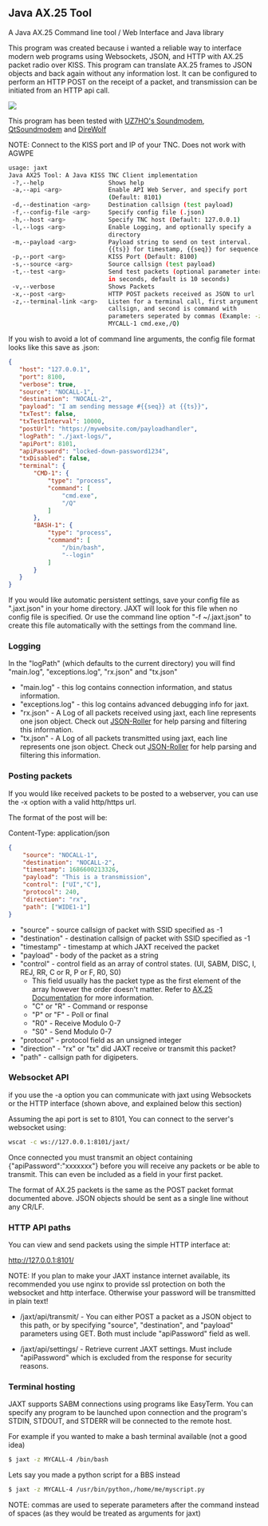 ## Java AX.25 Tool

A Java AX.25 Command line tool / Web Interface and Java library

This program was created because i wanted a reliable way to interface modern web programs using Websockets,
JSON, and HTTP with AX.25 packet radio over KISS. This program can translate AX.25 frames to JSON objects and back again without any information lost. It can be configured to perform an HTTP POST on the receipt of a packet, and transmission can be initiated from an HTTP api call.

![](https://openstatic.org/projects/jaxt/jaxt-web.png)

This program has been tested with [UZ7HO's Soundmodem](https://uz7.ho.ua/packetradio.htm), [QtSoundmodem](https://www.cantab.net/users/john.wiseman/Documents/QtSoundModem.html) and [DireWolf](https://github.com/wb2osz/direwolf)

NOTE: Connect to the KISS port and IP of your TNC. Does not work with AGWPE

```bash
usage: jaxt
Java AX25 Tool: A Java KISS TNC Client implementation
 -?,--help                  Shows help
 -a,--api <arg>             Enable API Web Server, and specify port
                            (Default: 8101)
 -d,--destination <arg>     Destination callsign (test payload)
 -f,--config-file <arg>     Specify config file (.json)
 -h,--host <arg>            Specify TNC host (Default: 127.0.0.1)
 -l,--logs <arg>            Enable Logging, and optionally specify a
                            directory
 -m,--payload <arg>         Payload string to send on test interval.
                            {{ts}} for timestamp, {{seq}} for sequence.
 -p,--port <arg>            KISS Port (Default: 8100)
 -s,--source <arg>          Source callsign (test payload)
 -t,--test <arg>            Send test packets (optional parameter interval
                            in seconds, default is 10 seconds)
 -v,--verbose               Shows Packets
 -x,--post <arg>            HTTP POST packets received as JSON to url
 -z,--terminal-link <arg>   Listen for a terminal call, first argument is
                            callsign, and second is command with
                            parameters seperated by commas (Example: -z
                            MYCALL-1 cmd.exe,/Q)
 ```

 If you wish to avoid a lot of command line arguments, the config file format looks like this save as .json:

 ```json
{
    "host": "127.0.0.1",
    "port": 8100,
    "verbose": true,
    "source": "NOCALL-1",
    "destination": "NOCALL-2",
    "payload": "I am sending message #{{seq}} at {{ts}}",
    "txTest": false,
    "txTestInterval": 10000,
    "postUrl": "https://mywebsite.com/payloadhandler",
    "logPath": "./jaxt-logs/",
    "apiPort": 8101,
    "apiPassword": "locked-down-password1234",
    "txDisabled": false,
    "terminal": {
        "CMD-1": {
            "type": "process",
            "command": [
                "cmd.exe",
                "/Q"
            ]
        },
        "BASH-1": {
            "type": "process",
            "command": [
                "/bin/bash",
                "--login"
            ]
        }
    }
}
 ```
 If you would like automatic persistent settings, save your config file as ".jaxt.json" in your home directory. JAXT will look for this file when no config file is specified. Or use the command line option "-f ~/.jaxt.json" to create this file automatically with the settings from the command line.

 ### Logging

In the "logPath" (which defaults to the current directory) you will find "main.log", "exceptions.log", "rx.json" and "tx.json"

* "main.log" - this log contains connection information, and status information.
* "exceptions.log" - this log contains advanced debugging info for jaxt.
* "rx.json" - A Log of all packets received using jaxt, each line represents one json object. Check out [JSON-Roller](https://openstatic.org/projects/json-roller/) for help parsing and filtering this information.
* "tx.json" - A Log of all packets transmitted using jaxt, each line represents one json object. Check out [JSON-Roller](https://openstatic.org/projects/json-roller/) for help parsing and filtering this information.

### Posting packets

If you would like received packets to be posted to a webserver, you can use the -x option with a valid http/https url.

The format of the post will be:

Content-Type: application/json

```json
{
    "source": "NOCALL-1",
    "destination": "NOCALL-2",
    "timestamp": 1686600213326,
    "payload": "This is a transmission",
    "control": ["UI","C"],
    "protocol": 240,
    "direction": "rx",
    "path": ["WIDE1-1"]
}
```
* "source" - source callsign of packet with SSID specified as -1
* "destination" - destination callsign of packet with SSID specified as -1
* "timestamp" - timestamp at which JAXT received the packet
* "payload" - body of the packet as a string
* "control" - control field as an array of control states. (UI, SABM, DISC, I, REJ, RR, C or R, P or F, R0, S0)
    * This field usually has the packet type as the first element of the array however the order doesn't matter. Refer to [AX.25 Documentation](https://openstatic.org/projects/jaxt/AX25.2.2.pdf) for more information.
    * "C" or "R" - Command or response
    * "P" or "F" - Poll or final
    * "R0" - Receive Modulo 0-7
    * "S0" - Send Modulo 0-7
* "protocol" - protocol field as an unsigned integer
* "direction" - "rx" or "tx" did JAXT receive or transmit this packet?
* "path" - callsign path for digipeters.

### Websocket API

if you use the -a option you can communicate with jaxt using Websockets or the HTTP interface (shown above, and explained below this section)

Assuming the api port is set to 8101, You can connect to the server's websocket using:

```bash
wscat -c ws://127.0.0.1:8101/jaxt/
```

Once connected you must transmit an object containing {"apiPassword":"xxxxxxx"} before you will receive any packets or be able to transmit. This can even be included as a field in your first packet. 

The format of AX.25 packets is the same as the POST packet format documented above. JSON objects should be sent as a single line without any CR/LF.

### HTTP API paths

You can view and send packets using the simple HTTP interface at:

http://127.0.0.1:8101/

NOTE: If you plan to make your JAXT instance internet available, its recommended you use nginx to provide ssl protection on both the websocket and http interface. Otherwise your password will be transmitted in plain text!


* /jaxt/api/transmit/ - You can either POST a packet as a JSON object to this path, or by specifying "source", "destination", and "payload" parameters using GET. Both must include "apiPassword" field as well.

* /jaxt/api/settings/ - Retrieve current JAXT settings. Must include "apiPassword" which is excluded from the response for security reasons.

### Terminal hosting

JAXT supports SABM connections using programs like EasyTerm. You can specify any program to be launched
upon connection and the program's STDIN, STDOUT, and STDERR will be connected to the remote host.

For example if you wanted to make a bash terminal available (not a good idea)
```bash
$ jaxt -z MYCALL-4 /bin/bash
```

Lets say you made a python script for a BBS instead
```bash
$ jaxt -z MYCALL-4 /usr/bin/python,/home/me/myscript.py
```
NOTE: commas are used to seperate parameters after the command instead of spaces (as they would be treated as arguments for jaxt)
